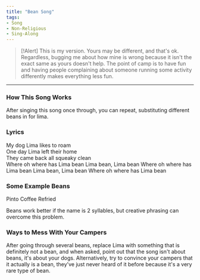 ```yaml
---
title: "Bean Song"
tags:
- Song
- Non-Religious
- Sing-Along
---
```


>[!Alert]
> This is my version. Yours may be different, and that's ok. Regardless, bugging me about how mine is wrong because it isn't the exact same as yours doesn't help. The point of camp is to have fun and having people complaining about someone running some activity differently makes everything less fun.

---

### How This Song Works

After singing this song once through, you can repeat, substituting different beans in for lima.

### Lyrics

My dog Lima likes to roam  
One day Lima left their home  
They came back all squeaky clean  
Where oh where has Lima bean
Lima bean, Lima bean
Where oh where has Lima bean
Lima bean, Lima bean
Where oh where has Lima bean

### Some Example Beans

Pinto
Coffee
Refried

Beans work better if the name is 2 syllables, but creative phrasing can overcome this problem.

### Ways to Mess With Your Campers

After going through several beans, replace Lima with something that is definitely not a bean, and when asked, point out that the song isn't about beans, it's about your dogs. Alternatively, try to convince your campers that it actually is a bean, they've just never heard of it before because it's a very rare type of bean. 